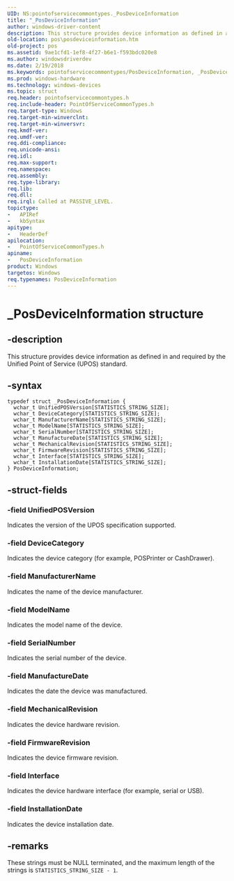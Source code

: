 ```yaml
---
UID: NS:pointofservicecommontypes._PosDeviceInformation
title: "_PosDeviceInformation"
author: windows-driver-content
description: This structure provides device information as defined in and required by the Unified Point of Service (UPOS) standard.
old-location: pos\posdeviceinformation.htm
old-project: pos
ms.assetid: 9ae1cfd1-1ef8-4f27-b6e1-f593bdc020e8
ms.author: windowsdriverdev
ms.date: 2/19/2018
ms.keywords: pointofservicecommontypes/PosDeviceInformation, _PosDeviceInformation, PosDeviceInformation structure, pos.posdeviceinformation, PosDeviceInformation
ms.prod: windows-hardware
ms.technology: windows-devices
ms.topic: struct
req.header: pointofservicecommontypes.h
req.include-header: PointOfServiceCommonTypes.h
req.target-type: Windows
req.target-min-winverclnt: 
req.target-min-winversvr: 
req.kmdf-ver: 
req.umdf-ver: 
req.ddi-compliance: 
req.unicode-ansi: 
req.idl: 
req.max-support: 
req.namespace: 
req.assembly: 
req.type-library: 
req.lib: 
req.dll: 
req.irql: Called at PASSIVE_LEVEL.
topictype:
-	APIRef
-	kbSyntax
apitype:
-	HeaderDef
apilocation:
-	PointOfServiceCommonTypes.h
apiname:
-	PosDeviceInformation
product: Windows
targetos: Windows
req.typenames: PosDeviceInformation
---
```


# _PosDeviceInformation structure


## -description


This structure provides device information as defined in and required by the Unified Point of Service (UPOS) standard.


## -syntax


````
typedef struct _PosDeviceInformation {
  wchar_t UnifiedPOSVersion[STATISTICS_STRING_SIZE];
  wchar_t DeviceCategory[STATISTICS_STRING_SIZE];
  wchar_t ManufacturerName[STATISTICS_STRING_SIZE];
  wchar_t ModelName[STATISTICS_STRING_SIZE];
  wchar_t SerialNumber[STATISTICS_STRING_SIZE];
  wchar_t ManufactureDate[STATISTICS_STRING_SIZE];
  wchar_t MechanicalRevision[STATISTICS_STRING_SIZE];
  wchar_t FirmwareRevision[STATISTICS_STRING_SIZE];
  wchar_t Interface[STATISTICS_STRING_SIZE];
  wchar_t InstallationDate[STATISTICS_STRING_SIZE];
} PosDeviceInformation;
````


## -struct-fields




### -field UnifiedPOSVersion

Indicates the version of the UPOS specification supported.


### -field DeviceCategory

Indicates the device category (for example, POSPrinter or CashDrawer).


### -field ManufacturerName

Indicates the name of the device manufacturer.


### -field ModelName

Indicates the model name of the device.


### -field SerialNumber

Indicates the serial number of the device.


### -field ManufactureDate

Indicates the date the device was manufactured.


### -field MechanicalRevision

Indicates the device hardware revision.


### -field FirmwareRevision

Indicates the device firmware revision.


### -field Interface

Indicates the device hardware interface (for example, serial or USB).


### -field InstallationDate

Indicates the device installation date.


## -remarks



These strings must be NULL terminated, and the maximum length of the strings is <code>STATISTICS_STRING_SIZE - 1</code>.



